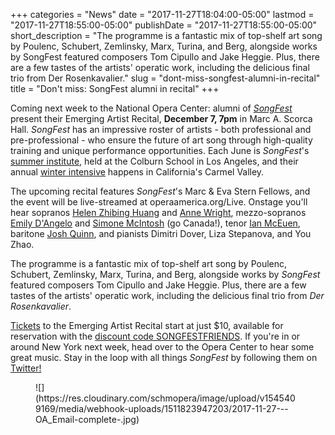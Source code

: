 +++
categories = "News"
date = "2017-11-27T18:04:00-05:00"
lastmod = "2017-11-27T18:55:00-05:00"
publishDate = "2017-11-27T18:55:00-05:00"
short_description = "The programme is a fantastic mix of top-shelf art song by Poulenc, Schubert, Zemlinsky, Marx, Turina, and Berg, alongside works by SongFest featured composers Tom Cipullo and Jake Heggie. Plus, there are a few tastes of the artists' operatic work, including the delicious final trio from Der Rosenkavalier."
slug = "dont-miss-songfest-alumni-in-recital"
title = "Don&#039;t miss: SongFest alumni in recital"
+++

Coming next week to the National Opera Center: alumni of [*SongFest*](/scene/companies/songfest/) present their Emerging Artist Recital, **December 7, 7pm** in Marc A. Scorca Hall. *SongFest* has an impressive roster of artists - both professional and pre-professional - who ensure the future of art song through high-quality training and unique performance opportunities. Each June is *SongFest*'s [summer institute](http://www.songfest.us/institute/programs/), held at the Colburn School in Los Angeles, and their annual [winter intensive](http://www.songfest.us/new-winter-intensive-in-hidden-valley/) happens in California's Carmel Valley.

The upcoming recital features *SongFest*'s Marc & Eva Stern Fellows, and the event will be live-streamed at operaamerica.org/Live. Onstage you'll hear sopranos [Helen Zhibing Huang](https://twitter.com/singingchirpy) and [Anne Wright](/scene/people/anne-wright/), mezzo-sopranos [Emily D'Angelo](/scene/people/emily-dangelo/) and [Simone McIntosh](/scene/people/simone-mcintosh/) (go Canada!), tenor [Ian McEuen](/scene/people/ian-mceuen/), baritone [Josh Quinn](/scene/people/josh-quinn/), and pianists Dimitri Dover, Liza Stepanova, and You Zhao.

The programme is a fantastic mix of top-shelf art song by Poulenc, Schubert, Zemlinsky, Marx, Turina, and Berg, alongside works by *SongFest* featured composers Tom Cipullo and Jake Heggie. Plus, there are a few tastes of the artists' operatic work, including the delicious final trio from *Der Rosenkavalier*.

[Tickets](https://www.eventbrite.com/e/songfests-2017-marc-and-eva-stern-fellowship-awardees-tickets-37703059867?discount=SONGFESTFRIENDS) to the Emerging Artist Recital start at just $10, available for reservation with the [discount code SONGFESTFRIENDS](https://www.eventbrite.com/e/songfests-2017-marc-and-eva-stern-fellowship-awardees-tickets-37703059867?discount=SONGFESTFRIENDS). If you're in or around New York next week, head over to the Opera Center to hear some great music. Stay in the loop with all things *SongFest* by following them on [Twitter!](https://twitter.com/SongFestUS)

<figure data-type="image">![](https://res.cloudinary.com/schmopera/image/upload/v1545409169/media/webhook-uploads/1511823947203/2017-11-27---OA_Email-complete-.jpg)
</figure>

